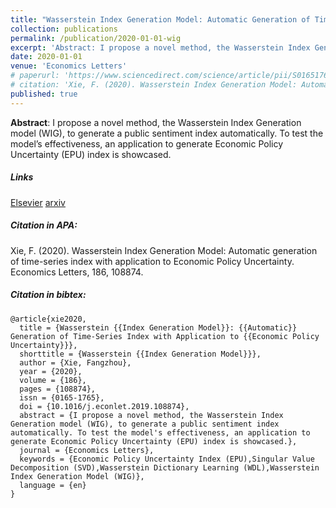 ```yaml
---
title: "Wasserstein Index Generation Model: Automatic Generation of Time-series Index with Application to Economic Policy Uncertainty"
collection: publications
permalink: /publication/2020-01-01-wig
excerpt: 'Abstract: I propose a novel method, the Wasserstein Index Generation model (WIG), to generate a public sentiment index automatically. To test the model’s effectiveness, an application to generate Economic Policy Uncertainty (EPU) index is showcased.'
date: 2020-01-01
venue: 'Economics Letters'
# paperurl: 'https://www.sciencedirect.com/science/article/pii/S0165176519304410'
# citation: 'Xie, F. (2020). Wasserstein Index Generation Model: Automatic generation of time-series index with application to Economic Policy Uncertainty. Economics Letters, 186, 108874.'
published: true
---
```


**Abstract**: I propose a novel method, the Wasserstein Index Generation model
(WIG), to generate a public sentiment index automatically. To test the model’s
effectiveness, an application to generate Economic Policy Uncertainty (EPU)
index is showcased.

##### Links

[Elsevier](https://www.sciencedirect.com/science/article/pii/S0165176519304410)
[arxiv](https://arxiv.org/abs/1908.04369)

##### Citation in APA:

Xie, F. (2020). Wasserstein Index Generation Model: Automatic generation of time-series index with application to Economic Policy Uncertainty. Economics Letters, 186, 108874.

##### Citation in bibtex:

    @article{xie2020,
      title = {Wasserstein {{Index Generation Model}}: {{Automatic}} Generation of Time-Series Index with Application to {{Economic Policy Uncertainty}}},
      shorttitle = {Wasserstein {{Index Generation Model}}},
      author = {Xie, Fangzhou},
      year = {2020},
      volume = {186},
      pages = {108874},
      issn = {0165-1765},
      doi = {10.1016/j.econlet.2019.108874},
      abstract = {I propose a novel method, the Wasserstein Index Generation model (WIG), to generate a public sentiment index automatically. To test the model's effectiveness, an application to generate Economic Policy Uncertainty (EPU) index is showcased.},
      journal = {Economics Letters},
      keywords = {Economic Policy Uncertainty Index (EPU),Singular Value Decomposition (SVD),Wasserstein Dictionary Learning (WDL),Wasserstein Index Generation Model (WIG)},
      language = {en}
    }
